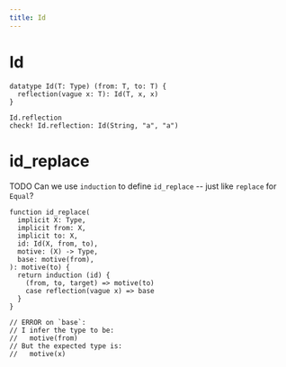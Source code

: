```yaml
---
title: Id
---
```


# Id

``` cicada
datatype Id(T: Type) (from: T, to: T) {
  reflection(vague x: T): Id(T, x, x)
}
```

``` cicada
Id.reflection
check! Id.reflection: Id(String, "a", "a")
```

# id_replace

TODO Can we use `induction` to define `id_replace` -- just like `replace` for `Equal`?

``` cicada todo
function id_replace(
  implicit X: Type,
  implicit from: X,
  implicit to: X,
  id: Id(X, from, to),
  motive: (X) -> Type,
  base: motive(from),
): motive(to) {
  return induction (id) {
    (from, to, target) => motive(to)
    case reflection(vague x) => base
  }
}

// ERROR on `base`:
// I infer the type to be:
//   motive(from)
// But the expected type is:
//   motive(x)
```
